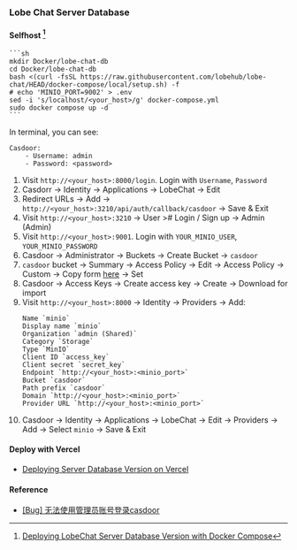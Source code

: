 ### Lobe Chat Server Database

#### Selfhost [^1]

````{tab} Docker compose
```sh
mkdir Docker/lobe-chat-db
cd Docker/lobe-chat-db
bash <(curl -fsSL https://raw.githubusercontent.com/lobehub/lobe-chat/HEAD/docker-compose/local/setup.sh) -f
# echo 'MINIO_PORT=9002' > .env
sed -i 's/localhost/<your_host>/g' docker-compose.yml
sudo docker compose up -d
```
````

In terminal, you can see:

```
Casdoor:
    - Username: admin
    - Password: <password>
```

1. Visit `http://<your_host>:8000/login`. Login with `Username`, `Password`
2. Casdorr → Identity → Applications → LobeChat → Edit
3. Redirect URLs → Add → `http://<your_host>:3210/api/auth/callback/casdoor` → Save & Exit
4. Visit `http://<your_host>:3210` → User ># Login / Sign up → Admin (Admin)
5. Visit `http://<your_host>:9001`. Login with `YOUR_MINIO_USER`, `YOUR_MINIO_PASSWORD`
6. Casdoor → Administrator → Buckets → Create Bucket → `casdoor`
7. `casdoor` bucket → Summary → Access Policy → Edit → Access Policy → Custom → Copy form [here](https://lobehub.com/docs/self-hosting/server-database/docker-compose#configuring-min-io-s-3) → Set
8. Casdoor → Access Keys → Create access key → Create → Download for import
9. Visit `http://<your_host>:8000` → Identity → Providers → Add:
    ```
    Name `minio`
    Display name `minio`
    Organization `admin (Shared)`
    Category `Storage`
    Type `MinIO`
    Client ID `access_key`
    Client secret `secret_key`
    Endpoint `http://<your_host>:<minio_port>`
    Bucket `casdoor`
    Path prefix `casdoor`
    Domain `http://<your_host>:<minio_port>`
    Provider URL `http://<your_host>:<minio_port>`
    ```
10. Casdoor → Identity → Applications → LobeChat → Edit → Providers → Add → Select `minio` → Save & Exit

#### Deploy with Vercel

- [Deploying Server Database Version on Vercel](https://lobehub.com/docs/self-hosting/server-database/vercel)

#### Reference

- [[Bug] 无法使用管理员账号登录casdoor](https://github.com/lobehub/lobe-chat/issues/5098)

[^1]: [Deploying LobeChat Server Database Version with Docker Compose](https://lobehub.com/docs/self-hosting/server-database/docker-compose)